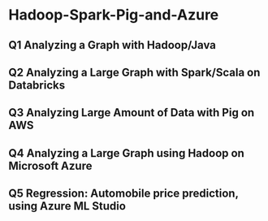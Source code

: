 # Hadoop-Spark-Pig-and-Azure
## Q1 Analyzing a Graph with Hadoop/Java
## Q2 Analyzing a Large Graph with Spark/Scala on Databricks
## Q3 Analyzing Large Amount of Data with Pig on AWS
## Q4 Analyzing a Large Graph using Hadoop on Microsoft Azure
## Q5 Regression: Automobile price prediction, using Azure ML Studio
